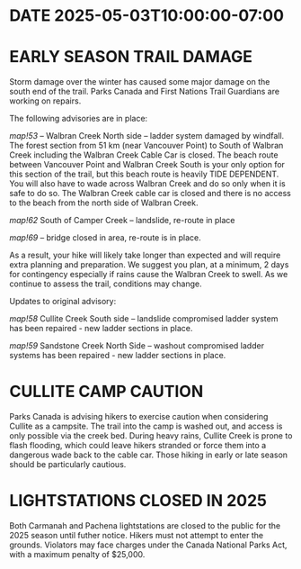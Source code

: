 # DATE 2025-05-03T10:00:00-07:00

# EARLY SEASON TRAIL DAMAGE
Storm damage over the winter has caused some major damage on the south end of the trail. Parks Canada and First Nations Trail Guardians are working on repairs. 

The following advisories are in place:

*map!53* – Walbran Creek North side – ladder system damaged by windfall. The forest section from 51 km (near Vancouver Point) to South of Walbran Creek including the Walbran Creek Cable Car is closed. The beach route between Vancouver Point and Walbran Creek South is your only option for this section of the trail, but this beach route is heavily TIDE DEPENDENT. You will also have to wade across Walbran Creek and do so only when it is safe to do so. The Walbran Creek cable car is closed and there is no access to the beach from the north side of Walbran Creek.

*map!62* South of Camper Creek – landslide, re-route in place

*map!69* – bridge closed in area, re-route is in place.

As a result, your hike will likely take longer than expected and will require extra planning and preparation. We suggest you plan, at a minimum, 2 days for contingency especially if rains cause the Walbran Creek to swell. As we continue to assess the trail, conditions may change. 

Updates to original advisory:

*map!58* Cullite Creek South side – landslide compromised ladder system has been repaired - new ladder sections in place.

*map!59* Sandstone Creek North Side – washout compromised ladder systems has been repaired - new ladder sections in place.


# CULLITE CAMP CAUTION
Parks Canada is advising hikers to exercise caution when considering Cullite as a campsite. The trail into the camp is washed out, and access is only possible via the creek bed. During heavy rains, Cullite Creek is prone to flash flooding, which could leave hikers stranded or force them into a dangerous wade back to the cable car. Those hiking in early or late season should be particularly cautious.

#  LIGHTSTATIONS CLOSED IN 2025
Both Carmanah and Pachena lightstations are closed to the public for the 2025 season until futher notice. Hikers must not attempt to enter the grounds. Violators may face charges under the Canada National Parks Act, with a maximum penalty of $25,000.

